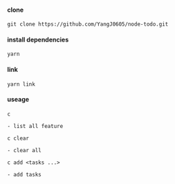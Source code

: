 #### clone
`git clone https://github.com/YangJ0605/node-todo.git`

#### install dependencies
`yarn`

#### link
`yarn link`

#### useage
```shell
c
```
    - list all feature

```shell
c clear
```
    - clear all 


```shell
c add <tasks ...>
```
    - add tasks
